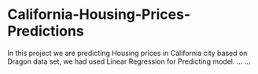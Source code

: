 # California-Housing-Prices-Predictions
In this project we are predicting Housing prices in California city based on Dragon data set, we had used Linear Regression for Predicting model.
...
...

